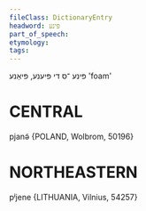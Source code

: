```yaml
---
fileClass: DictionaryEntry
headword: פּינע
part_of_speech: 
etymology: 
tags: 
---
```

פּינע
־ס
די
פּיענע, פּיאַנע
'foam'

CENTRAL
========

pjanə̃ {POLAND, Wolbrom, 50196}

NORTHEASTERN
==============

pʲjene {LITHUANIA, Vilnius, 54257}
